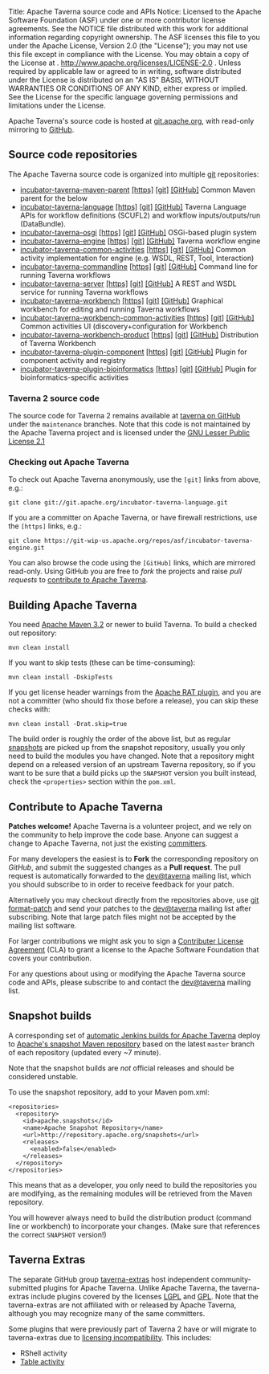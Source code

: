 Title:     Apache Taverna source code and APIs
Notice:    Licensed to the Apache Software Foundation (ASF) under one
           or more contributor license agreements.  See the NOTICE file
           distributed with this work for additional information
           regarding copyright ownership.  The ASF licenses this file
           to you under the Apache License, Version 2.0 (the
           "License"); you may not use this file except in compliance
           with the License.  You may obtain a copy of the License at
           .
             http://www.apache.org/licenses/LICENSE-2.0
           .
           Unless required by applicable law or agreed to in writing,
           software distributed under the License is distributed on an
           "AS IS" BASIS, WITHOUT WARRANTIES OR CONDITIONS OF ANY
           KIND, either express or implied.  See the License for the
           specific language governing permissions and limitations
           under the License.

Apache Taverna's source code is hosted at [git.apache.org](http://git.apache.org/), with read-only mirroring to 
[GitHub](https://github.com/apache/?query=taverna-).


## Source code repositories

The Apache Taverna source code is organized into multiple [git](http://www.git-scm.com/) repositories:

  - [incubator-taverna-maven-parent](https://github.com/apache/incubator-taverna-maven-parent) 
    [[https]](https://git-wip-us.apache.org/repos/asf/incubator-taverna-maven-parent.git) 
    [[git]](git://git.apache.org/incubator-taverna-maven-parent.git) 
    [[GitHub]](https://github.com/apache/incubator-taverna-maven-parent)
    Common Maven parent for the below
  - [incubator-taverna-language](https://github.com/apache/incubator-taverna-language) 
    [[https]](https://git-wip-us.apache.org/repos/asf/incubator-taverna-language.git) 
    [[git]](git://git.apache.org/incubator-taverna-language.git) 
    [[GitHub]](https://github.com/apache/incubator-taverna-language)
    Taverna Language APIs for workflow definitions (SCUFL2) and workflow inputs/outputs/run (DataBundle). 
  - [incubator-taverna-osgi](https://github.com/apache/incubator-taverna-osgi) 
    [[https]](https://git-wip-us.apache.org/repos/asf/incubator-taverna-osgi.git) 
    [[git]](git://git.apache.org/incubator-taverna-osgi.git) 
    [[GitHub]](https://github.com/apache/incubator-taverna-osgi)
    OSGi-based plugin system
  - [incubator-taverna-engine](https://github.com/apache/incubator-taverna-engine) 
    [[https]](https://git-wip-us.apache.org/repos/asf/incubator-taverna-engine.git) 
    [[git]](git://git.apache.org/incubator-taverna-engine.git) 
    [[GitHub]](https://github.com/apache/incubator-taverna-engine)
    Taverna workflow engine
  - [incubator-taverna-common-activities](https://github.com/apache/incubator-taverna-common-activities)
    [[https]](https://git-wip-us.apache.org/repos/asf/incubator-taverna-common-activities.git) 
    [[git]](git://git.apache.org/incubator-taverna-common-activities.git) 
    [[GitHub]](https://github.com/apache/incubator-taverna-common-activities)
    Common activity implementation for engine (e.g. WSDL, REST, Tool, Interaction)
  - [incubator-taverna-commandline](https://github.com/apache/incubator-taverna-commandline) 
    [[https]](https://git-wip-us.apache.org/repos/asf/incubator-taverna-commandline.git) 
    [[git]](git://git.apache.org/incubator-taverna-commandline.git) 
    [[GitHub]](https://github.com/apache/incubator-taverna-commandline)
    Command line for running Taverna workflows
  - [incubator-taverna-server](https://github.com/apache/incubator-taverna-server) 
    [[https]](https://git-wip-us.apache.org/repos/asf/incubator-taverna-server.git) 
    [[git]](git://git.apache.org/incubator-taverna-server.git) 
    [[GitHub]](https://github.com/apache/incubator-taverna-server)
    A REST and WSDL service for running Taverna workflows
  - [incubator-taverna-workbench](https://github.com/apache/incubator-taverna-workbench) 
    [[https]](https://git-wip-us.apache.org/repos/asf/incubator-taverna-workbench.git) 
    [[git]](git://git.apache.org/incubator-taverna-workbench.git) 
    [[GitHub]](https://github.com/apache/incubator-taverna-workbench)
    Graphical workbench for editing and running Taverna workflows
  - [incubator-taverna-workbench-common-activities](https://github.com/apache/incubator-taverna-workbench-common-activities)
    [[https]](https://git-wip-us.apache.org/repos/asf/incubator-taverna-workbench-common-activities.git) 
    [[git]](git://git.apache.org/incubator-taverna-workbench-common-activities.git) 
    [[GitHub]](https://github.com/apache/incubator-taverna-workbench-common-activities) 
    Common activities UI (discovery+configuration for Workbench
  - [incubator-taverna-workbench-product](https://github.com/apache/incubator-taverna-workbench-product) 
    [[https]](https://git-wip-us.apache.org/repos/asf/incubator-taverna-workbench-product.git) 
    [[git]](git://git.apache.org/incubator-taverna-workbench-product.git) 
    [[GitHub]](https://github.com/apache/incubator-taverna-workbench-product)
    Distribution of Taverna Workbench
  - [incubator-taverna-plugin-component](https://github.com/apache/incubator-taverna-plugin-component)
    [[https]](https://git-wip-us.apache.org/repos/asf/incubator-taverna-plugin-component.git) 
    [[git]](git://git.apache.org/incubator-taverna-plugin-component.git) 
    [[GitHub]](https://github.com/apache/incubator-taverna-plugin-component) 
    Plugin for component activity and registry
  - [incubator-taverna-plugin-bioinformatics](https://github.com/apache/incubator-taverna-plugin-bioinformatics) 
    [[https]](https://git-wip-us.apache.org/repos/asf/incubator-taverna-plugin-bioinformatics.git) 
    [[git]](git://git.apache.org/incubator-taverna-plugin-bioinformatics.git) 
    [[GitHub]](https://github.com/apache/incubator-taverna-plugin-bioinformatics)
    Plugin for bioinformatics-specific activities

### Taverna 2 source code

The source code for Taverna 2 remains available at 
<a href="https://github.com/taverna/">taverna on GitHub</a> under the
`maintenance` branches. Note that this code is not maintained by the Apache Taverna project
 and is licensed under 
the [GNU Lesser Public License 2.1](https://www.gnu.org/licenses/lgpl-2.1.html)

### Checking out Apache Taverna

To check out Apache Taverna anonymously, use the `[git]` links from above, e.g.:

    git clone git://git.apache.org/incubator-taverna-language.git

If you are a committer on Apache Taverna, or have firewall restrictions, use the `[https]` links, e.g.:

    git clone https://git-wip-us.apache.org/repos/asf/incubator-taverna-engine.git

You can also browse the code using the `[GitHub]` links, which are mirrored read-only. 
Using GitHub you are free to *fork* the projects and raise *pull requests* to 
[contribute to Apache Taverna](#contribute-to-apache-taverna).


## Building Apache Taverna

You need [Apache Maven 3.2](https://maven.apache.org/download.html) or newer to build Taverna. 
To build a checked out repository:

    mvn clean install

If you want to skip tests (these can be time-consuming):

    mvn clean install -DskipTests

If you get license header warnings from the 
[Apache RAT plugin](https://creadur.apache.org/rat/apache-rat-plugin/), 
and you are not a committer (who should fix those before a release),
you can skip these checks with:

    mvn clean install -Drat.skip=true

The build order is roughly the order of the above list, but as regular 
[snapshots](#snapshot-builds) are picked up from the snapshot repository, 
usually you only need to build the modules you have changed. 
Note that a repository might depend on a released version of an upstream Taverna
repository, so if you want to be sure that a build picks up the `SNAPSHOT` version 
you built instead, check the `<properties>` section within the `pom.xml`.


## Contribute to Apache Taverna

**Patches welcome!** Apache Taverna is a volunteer project, and we rely on the community to help
improve the code base. Anyone can suggest a change to Apache Taverna, not just the existing [committers](/about/).

For many developers the easiest is to **Fork** the corresponding repository on *GitHub*, and submit the suggested 
changes as a **Pull request**. The pull request is automatically forwarded to the 
[dev@taverna](http://mail-archives.apache.org/mod_mbox/taverna-dev/) mailing list, which you 
should subscribe to in order to receive feedback for your patch.

Alternatively you may checkout directly from the repositories above,
use [git format-patch](https://www.kernel.org/pub/software/scm/git/docs/git-format-patch.html) 
and send your patches to the [dev@taverna](http://mail-archives.apache.org/mod_mbox/taverna-dev/)
mailing list after subscribing. Note that large patch files might not be accepted by
the mailing list software.

For larger contributions we might ask you to sign a 
[Contributer License Agreement](https://www.apache.org/licenses/#clas) (CLA) to grant a license to 
the Apache Software Foundation that covers your contribution. 

For any questions about using or modifying the Apache Taverna source code and APIs, 
please subscribe to and contact the [dev@taverna](http://mail-archives.apache.org/mod_mbox/taverna-dev/) mailing list.


## Snapshot builds

A corresponding set of [automatic Jenkins builds for Apache Taverna](https://builds.apache.org/user/stain/my-views/view/taverna/) deploy to  [Apache's snapshot Maven repository](http://repository.apache.org/snapshots/org/apache/taverna/)
based on the latest `master` branch of each repository (updated every ~7 minute).

Note that the snapshot builds are *not* official releases and should be considered unstable.

To use the snapshot repository, add to your Maven pom.xml:


    <repositories>
      <repository>
        <id>apache.snapshots</id>
        <name>Apache Snapshot Repository</name>
        <url>http://repository.apache.org/snapshots</url>
        <releases>
          <enabled>false</enabled>
        </releases>
      </repository>
    </repositories>

This means that as a developer, you only need to build the repositories you are modifying, as the remaining modules will be retrieved from the Maven repository. 

You will however always need to build the distribution product (command line or workbench) to incorporate your changes. (Make sure that references the correct <code>SNAPSHOT</code> version!)

## Taverna Extras

The separate GitHub group [taverna-extras](https://github.com/taverna-extras) host independent community-submitted plugins for Apache Taverna. 
Unlike Apache Taverna, the taverna-extras include plugins covered by the licenses [LGPL](https://www.gnu.org/licenses/;gpl.html) and [GPL](https://www.gnu.org/licenses/gpl.html).
Note that the taverna-extras are not affiliated with or released by Apache Taverna, although you may recognize many of the same committers.

Some plugins that were previously part of Taverna 2 have or will migrate to taverna-extras due to [licensing incompatibility](http://dev.mygrid.org.uk/wiki/display/developer/Third-party+licenses). This includes:

* RShell activity
* [Table activity](https://github.com/taverna-extras/table-activity)
